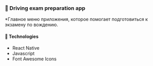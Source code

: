 ### :rocket: Driving exam preparation app

*Главное меню приложения, которое помогает подготовиться к экзамену по вождению.

#### :wrench: Technologies

- React Native
- Javascript
- Font Awesome Icons


